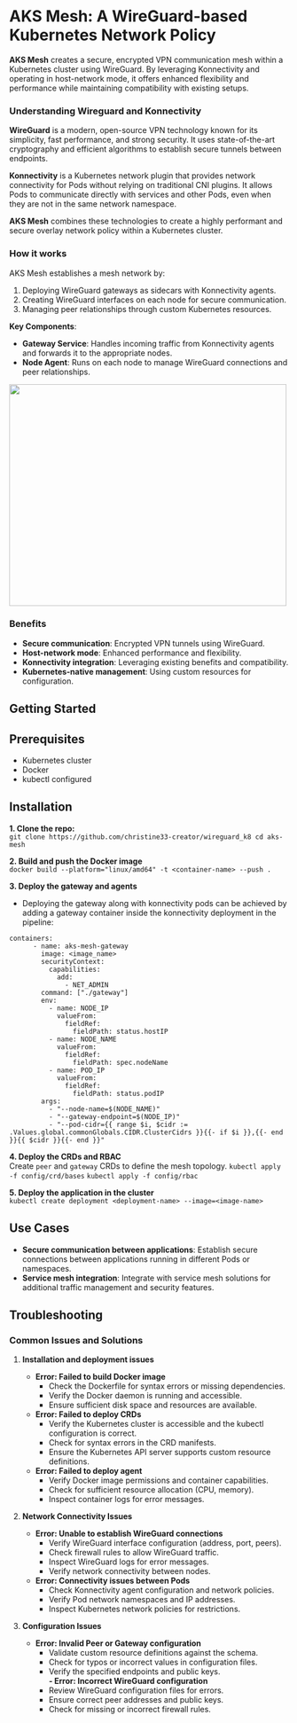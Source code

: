 # AKS Mesh: A WireGuard-based Kubernetes Network Policy

**AKS Mesh** creates a secure, encrypted VPN communication mesh within a Kubernetes cluster using WireGuard. By leveraging Konnectivity and operating in host-network mode, it offers enhanced flexibility and performance while maintaining compatibility with existing setups.

### Understanding Wireguard and Konnectivity

**WireGuard** is a modern, open-source VPN technology known for its simplicity, fast performance, and strong security. It uses state-of-the-art cryptography and efficient algorithms to establish secure tunnels between endpoints.

**Konnectivity** is a Kubernetes network plugin that provides network connectivity for Pods without relying on traditional CNI plugins. It allows Pods to communicate directly with services and other Pods, even when they are not in the same network namespace.

**AKS Mesh** combines these technologies to create a highly performant and secure overlay network policy within a Kubernetes cluster.

### How it works

AKS Mesh establishes a mesh network by:

1. Deploying WireGuard gateways as sidecars with Konnectivity agents.
2. Creating WireGuard interfaces on each node for secure communication.
3. Managing peer relationships through custom Kubernetes resources.
   
**Key Components**:

- **Gateway Service**: Handles incoming traffic from Konnectivity agents and forwards it to the appropriate nodes.
- **Node Agent**: Runs on each node to manage WireGuard connections and peer relationships.

<img src="https://github.com/christine33-creator/wireguard_k8/assets/119143674/62b7b3b8-de71-4603-abcc-89a266e61710" width="500" height="400">


### Benefits

- **Secure communication**: Encrypted VPN tunnels using WireGuard.
- **Host-network mode**: Enhanced performance and flexibility.
- **Konnectivity integration**: Leveraging existing benefits and compatibility.
- **Kubernetes-native management**: Using custom resources for configuration.

## Getting Started

## Prerequisites

- Kubernetes cluster
- Docker
- kubectl configured

## Installation

**1. Clone the repo:**  
`git clone https://github.com/christine33-creator/wireguard_k8
cd aks-mesh`

**2. Build and push the Docker image**  
`docker build --platform="linux/amd64" -t <container-name> --push .`

**3. Deploy the gateway and agents**  
- Deploying the gateway along with konnectivity pods can be achieved by adding a gateway container inside the konnectivity deployment in the pipeline:
```
containers:
      - name: aks-mesh-gateway
        image: <image_name>
        securityContext:
          capabilities:
            add:
              - NET_ADMIN
        command: ["./gateway"]
        env:
          - name: NODE_IP
            valueFrom:
              fieldRef:
                fieldPath: status.hostIP
          - name: NODE_NAME
            valueFrom:
              fieldRef:
                fieldPath: spec.nodeName
          - name: POD_IP
            valueFrom:
              fieldRef:
                fieldPath: status.podIP
        args:
          - "--node-name=$(NODE_NAME)"
          - "--gateway-endpoint=$(NODE_IP)"
          - "--pod-cidr={{ range $i, $cidr := .Values.global.commonGlobals.CIDR.ClusterCidrs }}{{- if $i }},{{- end }}{{ $cidr }}{{- end }}"
```

**4. Deploy the CRDs and RBAC**  
Create `peer` and `gateway` CRDs to define the mesh topology.
`kubectl apply -f config/crd/bases`
`kubectl apply -f config/rbac`


**5. Deploy the application in the cluster**  
`kubectl create deployment <deployment-name> --image=<image-name>`


## Use Cases

- **Secure communication between applications**: Establish secure connections between applications running in different Pods or namespaces.
- **Service mesh integration**: Integrate with service mesh solutions for additional traffic management and security features.

## Troubleshooting

### Common Issues and Solutions

1. **Installation and deployment issues**
   - **Error: Failed to build Docker image**
      - Check the Dockerfile for syntax errors or missing dependencies.
      - Verify the Docker daemon is running and accessible.
      - Ensure sufficient disk space and resources are available.
   - **Error: Failed to deploy CRDs**
      - Verify the Kubernetes cluster is accessible and the kubectl configuration is correct.
      - Check for syntax errors in the CRD manifests.
      - Ensure the Kubernetes API server supports custom resource definitions.
   - **Error: Failed to deploy agent**
      - Verify Docker image permissions and container capabilities.
      - Check for sufficient resource allocation (CPU, memory).
      - Inspect container logs for error messages.
 
2. **Network Connectivity Issues**
   - **Error: Unable to establish WireGuard connections**
      - Verify WireGuard interface configuration (address, port, peers).
      - Check firewall rules to allow WireGuard traffic.
      - Inspect WireGuard logs for error messages.
      - Verify network connectivity between nodes.
   - **Error: Connectivity issues between Pods**
      - Check Konnectivity agent configuration and network policies.
      - Verify Pod network namespaces and IP addresses.
      - Inspect Kubernetes network policies for restrictions.

3. **Configuration Issues**
   - **Error: Invalid Peer or Gateway configuration**
      - Validate custom resource definitions against the schema.
      - Check for typos or incorrect values in configuration files.
      - Verify the specified endpoints and public keys.  
   **- Error: Incorrect WireGuard configuration**
      - Review WireGuard configuration files for errors.
      - Ensure correct peer addresses and public keys.
      - Check for missing or incorrect firewall rules.

